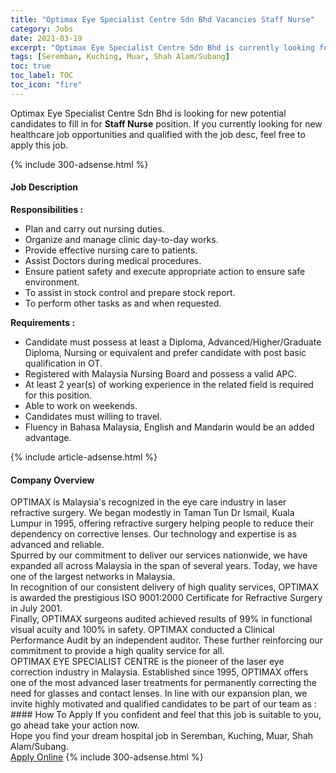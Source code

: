 ```yaml
---
title: "Optimax Eye Specialist Centre Sdn Bhd Vacancies Staff Nurse" 
category: Jobs 
date: 2021-03-19 
excerpt: "Optimax Eye Specialist Centre Sdn Bhd is currently looking for suitable person to fill in the Staff Nurse which positioned at Seremban, Kuching, Muar, Shah Alam/Subang" 
tags: [Seremban, Kuching, Muar, Shah Alam/Subang] 
toc: true 
toc_label: TOC 
toc_icon: "fire" 
--- 
```


<p>Optimax Eye Specialist Centre Sdn Bhd is looking for new potential candidates to fill in for <b>Staff Nurse</b> position. If you currently looking for new healthcare job opportunities and qualified with the job desc, feel free to apply this job.
</p>{% include 300-adsense.html %} 
<div><div><h4>Job Description</h4></div><div><div><span><div><p><strong>Responsibilities :</strong></p><ul><li>Plan and carry out nursing duties.</li><li>Organize and manage clinic day-to-day works.</li><li>Provide effective nursing care to patients.</li><li>Assist Doctors during medical procedures.</li><li>Ensure patient safety and execute appropriate action to ensure safe environment.</li><li>To assist in stock control and prepare stock report.</li><li>To perform other tasks as and when requested.</li></ul><p><strong>Requirements :</strong></p><ul><li>Candidate must possess at least a Diploma, Advanced/Higher/Graduate Diploma, Nursing or equivalent and prefer candidate with post basic qualification in OT.</li><li>Registered with Malaysia Nursing Board and possess a valid APC.</li><li>At least 2 year(s) of working experience in the related field is required for this position.</li><li>Able to work on weekends.</li><li>Candidates must willing to travel.</li><li>Fluency in Bahasa Malaysia, English and Mandarin would be an added advantage.</li></ul></div></span></div></div></div> 
{% include article-adsense.html %} 
<div><div><h4>Company Overview</h4></div><div><div><span><div><div>
<div>OPTIMAX is Malaysia's recognized in the eye care industry in laser refractive surgery. We began modestly in Taman Tun Dr Ismail, Kuala Lumpur in 1995, offering refractive surgery helping people to reduce their dependency on corrective lenses. Our technology and expertise is as advanced and reliable.</div>
<div>Spurred by our commitment to deliver our services nationwide, we have expanded all across Malaysia in the span of several years. Today, we have one of the largest networks in Malaysia.</div>
<div>In recognition of our consistent delivery of high quality services, OPTIMAX is awarded the prestigious ISO 9001:2000 Certificate for Refractive Surgery in July 2001.</div>
<div>Finally, OPTIMAX surgeons audited achieved results of 99% in functional visual acuity and 100% in safety. OPTIMAX conducted a Clinical Performance Audit by an independent auditor. These further reinforcing our commitment to provide a high quality service for all.</div>
</div>
<div>OPTIMAX EYE SPECIALIST CENTRE is the pioneer of the laser eye correction industry in Malaysia. Established since 1995, OPTIMAX offers one of the most advanced laser treatments for permanently correcting the need for glasses and contact lenses. In line with our expansion plan, we invite highly motivated and qualified candidates to be part of our team as :</div></div></span></div></div></div> 
#### How To Apply 
If you confident and feel that this job is suitable to you, go ahead take your action now. <br/> 
Hope you find your dream hospital job in Seremban, Kuching, Muar, Shah Alam/Subang. <br/> 
<a href="https://www.jobstreet.com.my/en/job/staff-nurse-4507754?jobId=jobstreet-my-job-4507754" class="btn btn--warning" target="_blank" rel="nofollow noopenner">Apply Online</a> 
{% include 300-adsense.html %} 